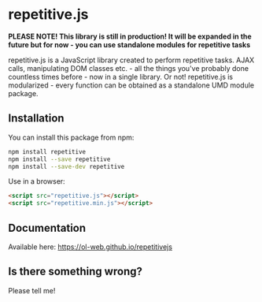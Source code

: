 # repetitive.js

**PLEASE NOTE! This library is still in production! It will be expanded in the future but for now - you can use standalone modules for repetitive tasks**

repetitive.js is a JavaScript library created to perform repetitive tasks. AJAX calls, manipulating DOM classes etc. - all the things you've probably done countless times before - now in a single library. Or not! repetitive.js is modularized - every function can be obtained as a standalone UMD module package.

## Installation

You can install this package from npm:
```bash
npm install repetitive
npm install --save repetitive
npm install --save-dev repetitive
```

Use in a browser:
```html
<script src="repetitive.js"></script>
<script src="repetitive.min.js"></script>
```

## Documentation

Available here: https://ol-web.github.io/repetitivejs

## Is there something wrong?

Please tell me!